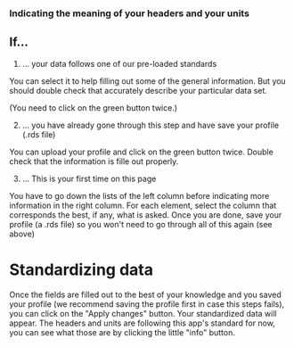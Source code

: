 ### Indicating the meaning of your headers and your units

## If...

 1. ... your data follows one of our pre-loaded standards

You can select it to help filling out some of the general information. But you should double check that accurately describe your particular data set.

(You need to click on the green button twice.)

 2. ... you have already gone through this step and have save your profile (.rds file)

You can upload your profile and click on the green button twice. Double check that the information is fille out properly.


 3. ... This is your first time on this page

You have to go down the lists of the left column before indicating more information in the right column.
For each element, select the column that corresponds the best, if any, what is asked.
Once you are done, save your profile (a .rds file) so you won't need to go through all of this again (see above)


# Standardizing data

Once the fields are filled out to the best of your knowledge and you saved your profile (we recommend saving the profile first in case this steps fails), you can click on the "Apply changes" button.
Your standardized data will appear. The headers and units are following this app's standard for now, you can see what those are by clicking the little "info" button.




